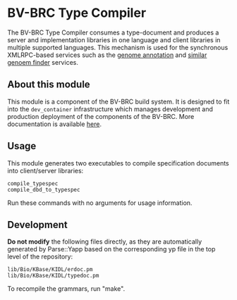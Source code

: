  # BV-BRC Type Compiler

The BV-BRC Type Compiler consumes a type-document and produces a
server and implementation libraries in one language and client
libraries in multiple supported languages. This mechanism is used for the synchronous XMLRPC-based services such
as the [genome annotation](https://github.com/TheSEED/genome_annotation) and [similar genoem finder](https://github.com/BV-BRC/p3_minhash) services.

## About this module

This module is a component of the BV-BRC build system. It is designed to fit into the
`dev_container` infrastructure which manages development and production deployment of
the components of the BV-BRC. More documentation is available [here](https://github.com/BV-BRC/dev_container/tree/master/README.md).


## Usage

This module generates two executables to compile specification
documents into client/server libraries:

    compile_typespec
    compile_dbd_to_typespec

Run these commands with no arguments for usage information.

## Development


**Do not modify** the following files directly, as they are
automatically generated by Parse::Yapp based on the corresponding
yp file in the top level of the repository:

    lib/Bio/KBase/KIDL/erdoc.pm
    lib/Bio/KBase/KIDL/typedoc.pm

To recompile the grammars, run "make".

